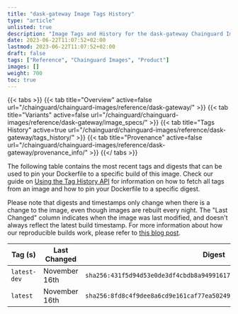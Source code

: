 ```yaml
---
title: "dask-gateway Image Tags History"
type: "article"
unlisted: true
description: "Image Tags and History for the dask-gateway Chainguard Image"
date: 2023-06-22T11:07:52+02:00
lastmod: 2023-06-22T11:07:52+02:00
draft: false
tags: ["Reference", "Chainguard Images", "Product"]
images: []
weight: 700
toc: true
---
```


{{< tabs >}}
{{< tab title="Overview" active=false url="/chainguard/chainguard-images/reference/dask-gateway/" >}}
{{< tab title="Variants" active=false url="/chainguard/chainguard-images/reference/dask-gateway/image_specs/" >}}
{{< tab title="Tags History" active=true url="/chainguard/chainguard-images/reference/dask-gateway/tags_history/" >}}
{{< tab title="Provenance" active=false url="/chainguard/chainguard-images/reference/dask-gateway/provenance_info/" >}}
{{</ tabs >}}

The following table contains the most recent tags and digests that can be used to pin your Dockerfile to a specific build of this image. Check our guide on [Using the Tag History API](/chainguard/chainguard-images/using-the-tag-history-api/) for information on how to fetch all tags from an image and how to pin your Dockerfile to a specific digest.

Please note that digests and timestamps only change when there is a change to the image, even though images are rebuilt every night. The "Last Changed" column indicates when the image was last modified, and doesn't always reflect the latest build timestamp. For more information about how our reproducible builds work, please refer to [this blog post](https://www.chainguard.dev/unchained/reproducing-chainguards-reproducible-image-builds).

| Tag (s)       | Last Changed  | Digest                                                                    |
|---------------|---------------|---------------------------------------------------------------------------|
|  `latest-dev` | November 16th | `sha256:431f5d94d53e0de3df4cbdb8a94991617fb4a5bd73d464be0b690b1e86a0b813` |
|  `latest`     | November 16th | `sha256:8fd8c4f9dee8a6cd9e161caf77ea50249e05e4080f7df434606479947dbf0af9` |

